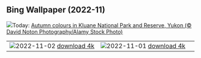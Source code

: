 ## Bing Wallpaper (2022-11)
![](https://www.bing.com/th?id=OHR.KluaneAutumn_EN-CA6716504725_UHD.jpg&w=1000)Today: [Autumn colours in Kluane National Park and Reserve, Yukon (© David Noton Photography/Alamy Stock Photo)](https://www.bing.com/th?id=OHR.KluaneAutumn_EN-CA6716504725_UHD.jpg)

|      |      |      |
| :----: | :----: | :----: |
|![](https://www.bing.com/th?id=OHR.Calacas_EN-CA1131179613_UHD.jpg&pid=hp&w=384&h=216&rs=1&c=4)2022-11-02 [download 4k](https://www.bing.com/th?id=OHR.Calacas_EN-CA1131179613_UHD.jpg)|![](https://www.bing.com/th?id=OHR.WychwoodForest_EN-CA9479034148_UHD.jpg&pid=hp&w=384&h=216&rs=1&c=4)2022-11-01 [download 4k](https://www.bing.com/th?id=OHR.WychwoodForest_EN-CA9479034148_UHD.jpg)|